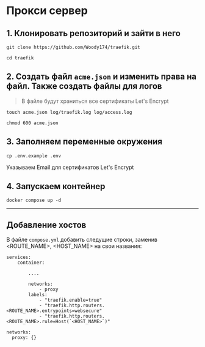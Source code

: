 # Прокси сервер

## 1. Клонировать репозиторий и зайти в него

```text
git clone https://github.com/Woody174/traefik.git

cd traefik
```

## 2. Создать файл `acme.json` и изменить права на файл. Также создать файлы для логов

> В файле будут храниться все сертификаты Let's Encrypt

```console
touch acme.json log/traefik.log log/access.log

chmod 600 acme.json
```

## 3. Заполняем переменные окружения
```console
cp .env.example .env
```
Указываем Email для сертификатов Let's Encrypt


## 4. Запускаем контейнер
```console
docker compose up -d
```

___

## Добавление хостов

В файле `compose.yml` добавить следущие строки, заменив <ROUTE_NAME>, <HOST_NAME> на свои названия:

```text
services:
    container:
    
        ....

        networks:
            - proxy
        labels:
            - "traefik.enable=true"
            - "traefik.http.routers.<ROUTE_NAME>.entrypoints=websecure"
            - "traefik.http.routers.<ROUTE_NAME>.rule=Host(`<HOST_NAME>`)"

networks:
  proxy: {}
```

